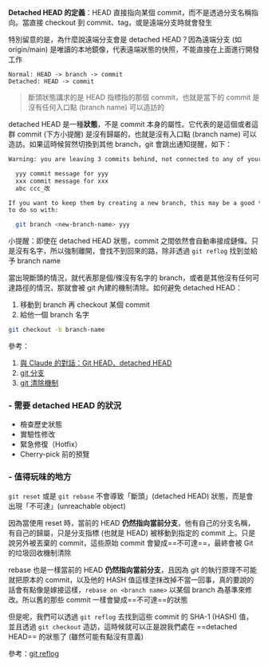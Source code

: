 **Detached HEAD 的定義**：HEAD 直接指向某個 commit，而不是透過分支名稱指向。當直接 checkout 到 commit、tag，或是遠端分支時就會發生

特別留意的是，為什麼說遠端分支會是 detached HEAD？因為遠端分支 (如 origin/main) 是唯讀的本地鏡像，代表遠端狀態的快照，不能直接在上面進行開發工作

```
Normal: HEAD -> branch -> commit
Detached: HEAD -> commit
```

> 斷頭狀態講求的是 HEAD 指標指的那個 commit，也就是當下的 commit 是沒有任何入口點 (branch name) 可以造訪的

detached HEAD 是一種**狀態**，不是 commit 本身的屬性。它代表的是這個或者這群 commit (下方小提醒) 是沒有歸屬的，也就是沒有入口點 (branch name) 可以造訪。如果這時候貿然切換到其他 branch，git 會跳出通知提醒，如下：
```bash
Warning: you are leaving 3 commits behind, not connected to any of your branches:

  yyy commit message for yyy
  xxx commit message for xxx  
  abc ccc_改

If you want to keep them by creating a new branch, this may be a good time
to do so with:

  git branch <new-branch-name> yyy
```
小提醒：即使在 detached HEAD 狀態，commit 之間依然會自動串接成鏈條。只是沒有名字，所以強制離開，會找不到回來的路，除非透過 `git reflog` 找到並給予 branch name

當出現斷頭的情況，就代表那是個/條沒有名字的 branch，或者是其他沒有任何可達路徑的情況，那就會被 git 內建的機制清除。如何避免 detached HEAD：
1. 移動到 branch 再 checkout 某個 commit
2. 給他一個 branch 名字
```bash
git checkout -b branch-name
```

參考：
1. [與 Claude 的對話：Git HEAD、detached HEAD](https://claude.ai/chat/e9c428c2-7040-47bb-96f0-8fb82702b324)
2. [git 分支](git%20分支.md)
3. [git 清除機制](git%20清除機制.md)
### - 需要 detached HEAD 的狀況

- 檢查歷史狀態
- 實驗性修改
- 緊急修復（Hotfix）
- Cherry-pick 前的預覽
### - 值得玩味的地方

`git reset` 或是 `git rebase` 不會導致「斷頭」(detached HEAD) 狀態，而是會出現「不可達」(unreachable object)

因為當使用 reset 時，當前的 HEAD **仍然指向當前分支**，他有自己的分支名稱，有自己的歸屬，只是分支指標 (也就是 HEAD) 被移動到指定的 commit 上。只是說另外被丟棄的 commit，這些原始 commit 會變成==不可達==，最終會被 Git 的垃圾回收機制清除

rebase 也是一樣當前的 HEAD **仍然指向當前分支**，且因為 git 的執行原理不可能就把原本的 commit，以及他的 HASH 值這樣塗抹改掉不當一回事，真的要說的話會有點像是嫁接這樣，`rebase on <branch name>` 以某個 branch 為基準來修改。所以舊的那些 commit 一樣會變成==不可達==的狀態

但是呢，我們可以透過 `git reflog` 去找到這些 commit 的 SHA-1 (HASH) 值，並且透過 `git checkout` 造訪，這時候就可以正是說我們處在 ==detached HEAD== 的狀態了 (雖然可能有點沒有意義)

參考：[git reflog](git%20reflog.md)